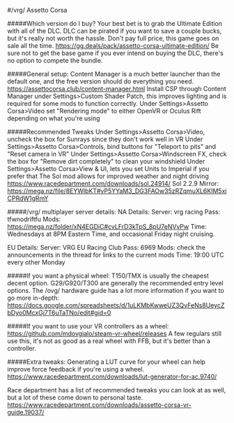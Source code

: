 #/vrg/ Assetto Corsa

#####Which version do I buy?
Your best bet is to grab the Ultimate Edition with all of the DLC.
DLC can be pirated if you want to save a couple bucks, but it's really not worth the hassle.
Don't pay full price, this game goes on sale all the time.
https://gg.deals/pack/assetto-corsa-ultimate-edition/
Be sure not to get the base game if you ever intend on buying the DLC, there's no option to compete the bundle.

#####General setup:
Content Manager is a much better launcher than the default one, and the free version should do everything you need.
https://assettocorsa.club/content-manager.html
Install CSP through Content Manager under Settings>Custom Shader Patch, this improves lighting and is required for some mods to function correctly.
Under Settings>Assetto Corsa>Video set "Rendering mode" to either OpenVR or Oculus Rift depending on what you're using

#####Recommended Tweaks
Under Settings>Assetto Corsa>Video, uncheck the box for Sunrays since they don't work well in VR
Under Settings>Assetto Corsa>Controls, bind buttons for "Teleport to pits" and "Reset camera in VR"
Under Settings>Assetto Corsa>Windscreen FX, check the box for "Remove dirt completely" to clean your windshield
Under Settings>Assetto Corsa>View & UI, lets you set Units to Imperial if you prefer that
The Sol mod allows for improved weather and night driving
https://www.racedepartment.com/downloads/sol.24914/
Sol 2.2.9 Mirror: https://mega.nz/file/8EYWlbKT#vP5YYaM3_DG3FAOw35zRZqmuXL6KIM5xiCPRdW1gRmY

#####/vrg/ multiplayer server details:
NA Details:
Server: vrg racing
Pass: tfwnodriftfu
Mods: https://mega.nz/folder/xN4EGDiC#cvLFrD3kTpS_8pU7eNVvPw
Time: Wednesdays at 8PM Eastern Time, and occasional Friday night cruising.

EU Details:
Server: VRG EU Racing Club
Pass: 6969
Mods: check the announcements in the thread for links to the current mods
Time: 19:00 UTC every other Monday

#####If you want a physical wheel:
T150/TMX is usually the cheapest decent option.
G29/G920/T300 are generally the recommended entry level options.
The /ovg/ hardware guide has a lot more information if you want to go more in-depth:
https://docs.google.com/spreadsheets/d/1uLKMbKwweUZ3QvFeNs8UeycZbDyo0McxGj7T6uTaTNo/edit#gid=0

#####If you want to use your VR controllers as a wheel:
https://github.com/mdovgialo/steam-vr-wheel/releases
A few regulars still use this, it's not as good as a real wheel with FFB, but it's better than a controller.

#####Extra tweaks:
Generating a LUT curve for your wheel can help improve force feedback if you're using a wheel.
https://www.racedepartment.com/downloads/lut-generator-for-ac.9740/

Race department has a list of recommended tweaks you can look at as well, but a lot of these come down to personal taste.
https://www.racedepartment.com/downloads/assetto-corsa-vr-guide.19037/